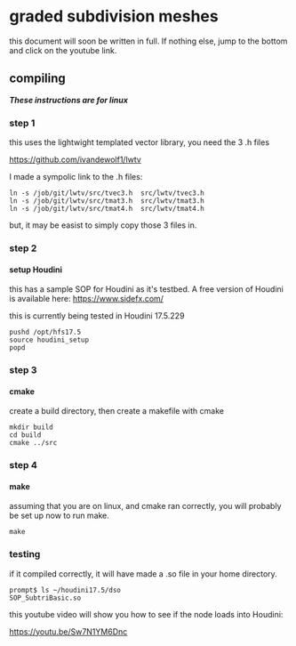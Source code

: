 # graded subdivision meshes

this document will soon be written in full.
If nothing else, jump to the bottom and click on the youtube link.

## compiling
***These instructions are for linux***

### step 1
this uses the lightwight templated vector library, you need the 3 .h files

https://github.com/ivandewolf1/lwtv

I made a sympolic link to the .h files:
```
ln -s /job/git/lwtv/src/tvec3.h  src/lwtv/tvec3.h 
ln -s /job/git/lwtv/src/tmat3.h  src/lwtv/tmat3.h 
ln -s /job/git/lwtv/src/tmat4.h  src/lwtv/tmat4.h
``` 
but, it may be easist to simply copy those 3 files in.

### step 2
#### setup Houdini
this has a sample SOP for Houdini as it's testbed. 
A free version of Houdini is available here:
https://www.sidefx.com/

this is currently being tested in Houdini 17.5.229
```
pushd /opt/hfs17.5
source houdini_setup
popd
```

### step 3
#### cmake
create a build directory, then create a makefile with cmake
```
mkdir build
cd build
cmake ../src
```

### step 4
#### make
assuming that you are on linux, and cmake ran correctly, you will probably be set up now to run make.
```
make
```
### testing
if it compiled correctly, it will have made a .so file in your home directory.
```
prompt$ ls ~/houdini17.5/dso
SOP_SubtriBasic.so
```
this youtube video will show you how to see if the node loads into Houdini:

https://youtu.be/Sw7N1YM6Dnc
